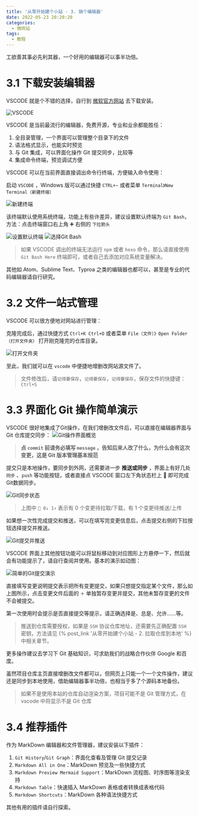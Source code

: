 ```yaml
---
title: '从零开始建个小站 - 3. 搞个编辑器'
date: 2022-05-23 20:20:20
categories:
  - 做网站
tags:
  - 教程
---
```


工欲善其事必先利其器，一个好用的编辑器可以事半功倍。
<!-- more -->
# 3.1 下载安装编辑器
VSCODE 就是个不错的选择，自行到 [微软官方网站](https://code.visualstudio.com/download) 去下载安装。

![VSCODE](https://static.yiwangmeng.com/https://raw.githubusercontent.com/828767/static/master/images/vscode-hexo.png)

VSCODE 是当前最流行的编辑器，免费开源，专业和业余都能胜任：
1. 全目录管理，一个界面可以管理整个目录下的文件
2. 语法格式显示，也能实时预览
3. 与 Git 集成，可以界面化操作 Git 提交同步，比较等
4. 集成命令终端，预览调试方便


VSCODE 可以在当前界面直接调出命令行终端，方便输入命令使用：

启动 `VSCODE` ，Windows 版可以通过快捷 `CTRL+~` 或者菜单 `Terminal》New Terminal（新建终端）`

![新建终端](https://static.yiwangmeng.com/https://raw.githubusercontent.com/828767/static/master/images/vscode_new_terminal.png)

该终端默认使用系统终端，功能上有些许差异，建议设置默认终端为 `Git Bash`，方法：点击终端窗口右上角 ➕ 右侧的 `下拉箭头`

![设置默认终端](https://static.yiwangmeng.com/https://raw.githubusercontent.com/828767/static/master/images/vscode-set-terminal-defalt.png)
![选择Git Bash](https://static.yiwangmeng.com/https://raw.githubusercontent.com/828767/static/master/images/vscode-set-terminal-git.png)

> 如果 VSCODE 调出的终端无法运行 `npm` 或者 `hexo` 命令，那么请直接使用 `Git Bash Here` 终端即可，或者自己去添加对应系统变量解决。

其他如 Atom、Sublime Text、Typroa 之类的编辑器也都可以，甚至是专业的代码编辑器请自行研究。

# 3.2 文件一站式管理
VSCODE 可以很方便地对网站进行管理：

克隆完成后，通过快捷方式 `Ctrl+K Ctrl+O` 或者菜单 `File（文件）》Open Folder（打开文件夹）` 打开刚克隆完的仓库目录。

![打开文件夹](https://static.yiwangmeng.com/https://raw.githubusercontent.com/828767/static/master/images/vscode_markdown_editor.png)
	
至此，我们就可以在 `vscode` 中便捷地增删改网站源文件了。

> 文件修改后，请`记得要保存`，`记得要保存`，`记得要保存`，保存文件的快捷键：`Ctrl+S`

# 3.3 界面化 Git 操作简单演示
VSCODE 很好地集成了Git操作，在我们增删改文件后，可以直接在编辑器界面与 Git 仓库提交同步：
![Git操作界面概览](https://static.yiwangmeng.com/https://raw.githubusercontent.com/828767/static/master/images/vscode-git.png)

> **点 `commit` 前请务必填写 `message` ，告知后来人改了什么，为什么会有这次变更，这是 Git 版本管理基本规范**

提交只是本地操作，要同步到外网，还需要进一步 **推送或同步** ，界面上有好几处 `同步` 、`push` 等功能按钮，或者直接点 VSCODE 窗口左下角状态栏上 🔄 即可完成Git数据同步。

![Git同步状态](https://static.yiwangmeng.com/https://raw.githubusercontent.com/828767/static/master/images/github-sync.png)

> 上图中 `🔄 0↓ 1↑` 表示有 0 个变更待拉取/下载，有 1 个变更待推送/上传

如果想一次性完成提交和推送，可以在填写完变更信息后，点击提交右侧的下拉按钮选择提交并推送。

![Git提交并推送](https://static.yiwangmeng.com/https://raw.githubusercontent.com/828767/static/master/images/vscode-git-push.png)

VSCODE 界面上其他按钮功能可以将鼠标移动到对应图形上方悬停一下，然后就会有功能提示了，请自行查阅并使用。基本的演示如动图：

![简单的Git提交演示](https://static.yiwangmeng.com/https://raw.githubusercontent.com/828767/static/master/images/vscode-git-commit.gif)

直接填写变更说明提交表示把所有变更提交，如果只想提交指定某个文件，那么如上图所示，点击变更文件后面的 `＋` 单独暂存变更并提交，其他未暂存变更的文件不会被提交。

第一次使用时会提示是否直接提交等提示，请正确选择是、总是、允许……等。
> 推送到仓库需要授权，如果是 `SSH` 协议仓库地址，还需要先正确配置 `SSH` 密钥，方法请见 {% post_link '从零开始建个小站 - 2. 拉取仓库到本地' %} 中相关章节。

更多操作建议去学习下 Git 基础知识，可求助我们的战略合作伙伴 Google 和百度。

虽然项目仓库主页直接增删改文件都可以，但网页上只能一个一个文件操作，建议还是同步到本地使用，借助编辑器事半功倍，也相当于多了个源码本地备份。
> 如果不是使用本站的仓库自动渲染方案，项目可能不是 Git 管理方式，在 vscode 中将显示不是 Git 仓库

# 3.4 推荐插件
作为 MarkDown 编辑器和文件管理器，建议安装以下插件：
1. `Git History`/`Git Graph`：界面化查看及管理 Git 提交记录
2. `Markdown All in One`：MarkDown 预览及一些快捷方式
3. `Markdown Preview Mermaid Support`：MarkDown 流程图、时序图等渲染支持
4. `Markdown Table`：快速插入 MarkDown 表格或者转换成表格代码
5. `Markdown Shortcuts`：MarkDown 各种语法快捷方式

其他有用的插件请自行探索。